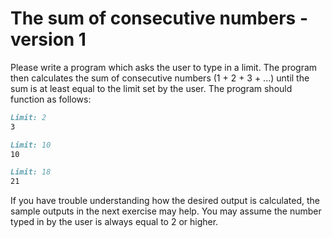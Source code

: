 
# The sum of consecutive numbers - version 1

Please write a program which asks the user to type in a limit. The program then calculates the sum of consecutive numbers (1 + 2 + 3 + ...) until the sum is at least equal to the limit set by the user. The program should function as follows:

```markdown
Limit: 2
3
```

```markdown
Limit: 10
10
```

```markdown
Limit: 18
21
```

If you have trouble understanding how the desired output is calculated, the sample outputs in the next exercise may help. You may assume the number typed in by the user is always equal to 2 or higher.
